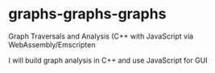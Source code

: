 # graphs-graphs-graphs
Graph Traversals and Analysis (C++ with JavaScript via WebAssembly/Emscripten

I will build graph analysis in C++ and use JavaScript for GUI
